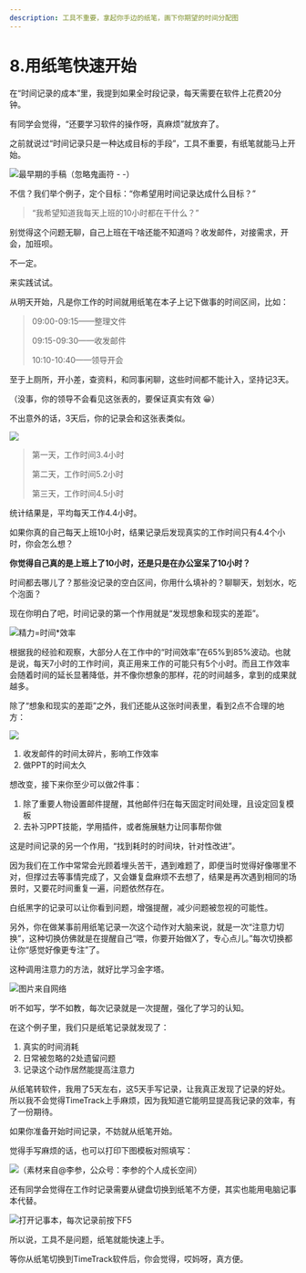```yaml
---
description: 工具不重要，拿起你手边的纸笔，画下你期望的时间分配图
---
```


# 8.用纸笔快速开始

在“时间记录的成本”里，我提到如果全时段记录，每天需要在软件上花费20分钟。

有同学会觉得，“还要学习软件的操作呀，真麻烦”就放弃了。

之前就说过“时间记录只是一种达成目标的手段”，工具不重要，有纸笔就能马上开始。

![&#x6700;&#x65E9;&#x671F;&#x7684;&#x624B;&#x7A3F;&#xFF08;&#x5FFD;&#x7565;&#x9B3C;&#x753B;&#x7B26; - -&#xFF09;](../.gitbook/assets/qq-tu-pian-20190811082913.jpg)

不信？我们举个例子，定个目标：“你希望用时间记录达成什么目标？”

> “我希望知道我每天上班的10小时都在干什么？”

别觉得这个问题无聊，自己上班在干啥还能不知道吗？收发邮件，对接需求，开会，加班呗。

不一定。

来实践试试。

从明天开始，凡是你工作的时间就用纸笔在本子上记下做事的时间区间，比如：

> 09:00-09:15——整理文件
>
> 09:15-09:30——收发邮件
>
> 10:10-10:40——领导开会

至于上厕所，开小差，查资料，和同事闲聊，这些时间都不能计入，坚持记3天。

（没事，你的领导不会看见这张表的，要保证真实有效 😀）

不出意外的话，3天后，你的记录会和这张表类似。

![](../.gitbook/assets/tu-pian%20%2825%29.png)

> 第一天，工作时间3.4小时
>
> 第二天，工作时间5.2小时
>
> 第三天，工作时间4.5小时

统计结果是，平均每天工作4.4小时。

如果你真的自己每天上班10小时，结果记录后发现真实的工作时间只有4.4个小时，你会怎么想？

**你觉得自己真的是上班上了10小时，还是只是在办公室呆了10小时？**

时间都去哪儿了？那些没记录的空白区间，你用什么填补的？聊聊天，划划水，吃个泡面？

现在你明白了吧，时间记录的第一个作用就是“发现想象和现实的差距”。

![&#x7CBE;&#x529B;=&#x65F6;&#x95F4;\*&#x6548;&#x7387;](../.gitbook/assets/1-tu-pian.png)

根据我的经验和观察，大部分人在工作中的“时间效率”在65%到85%波动。也就是说，每天7小时的工作时间，真正用来工作的可能只有5个小时。而且工作效率会随着时间的延长显著降低，并不像你想象的那样，花的时间越多，拿到的成果就越多。

除了“想象和现实的差距”之外，我们还能从这张时间表里，看到2点不合理的地方：

![](../.gitbook/assets/12-tu-pian.png)

1. 收发邮件的时间太碎片，影响工作效率
2. 做PPT的时间太久

想改变，接下来你至少可以做2件事：

1. 除了重要人物设置邮件提醒，其他邮件归在每天固定时间处理，且设定回复模板
2. 去补习PPT技能，学用插件，或者施展魅力让同事帮你做

这是时间记录的另一个作用，“找到耗时的时间块，针对性改进”。

因为我们在工作中常常会光顾着埋头苦干，遇到难题了，即便当时觉得好像哪里不对，但撑过去等事情完成了，又会嫌复盘麻烦不去想了，结果是再次遇到相同的场景时，又要花时间重复一遍，问题依然存在。

白纸黑字的记录可以让你看到问题，增强提醒，减少问题被忽视的可能性。

另外，你在做某事前用纸笔记录一次这个动作对大脑来说，就是一次“注意力切换”，这种切换仿佛就是在提醒自己“喂，你要开始做X了，专心点儿。”每次切换都让你“感觉好像更专注”了。

这种调用注意力的方法，就好比学习金字塔。

![&#x56FE;&#x7247;&#x6765;&#x81EA;&#x7F51;&#x7EDC;](../.gitbook/assets/14.jpg)

听不如写，学不如教，每次记录就是一次提醒，强化了学习的认知。

在这个例子里，我们只是纸笔记录就发现了：

1. 真实的时间消耗
2. 日常被忽略的2处遗留问题
3. 记录这个动作居然能提高注意力

从纸笔转软件，我用了5天左右，这5天手写记录，让我真正发现了记录的好处。所以我不会觉得TimeTrack上手麻烦，因为我知道它能明显提高我记录的效率，有了一份期待。

如果你准备开始时间记录，不妨就从纸笔开始。

觉得手写麻烦的话，也可以打印下图模板对照填写：

![&#xFF08;&#x7D20;&#x6750;&#x6765;&#x81EA;@&#x674E;&#x53C2;&#xFF0C;&#x516C;&#x4F17;&#x53F7;&#xFF1A;&#x674E;&#x53C2;&#x7684;&#x4E2A;&#x4EBA;&#x6210;&#x957F;&#x7A7A;&#x95F4;&#xFF09;](../.gitbook/assets/146-tu-pian.png)

还有同学会觉得在工作时记录需要从键盘切换到纸笔不方便，其实也能用电脑记事本代替。

![&#x6253;&#x5F00;&#x8BB0;&#x4E8B;&#x672C;&#xFF0C;&#x6BCF;&#x6B21;&#x8BB0;&#x5F55;&#x524D;&#x6309;&#x4E0B;F5](../.gitbook/assets/qq-jie-tu-20190810222516.png)

所以说，工具不是问题，纸笔就能快速上手。

等你从纸笔切换到TimeTrack软件后，你会觉得，哎妈呀，真方便。

